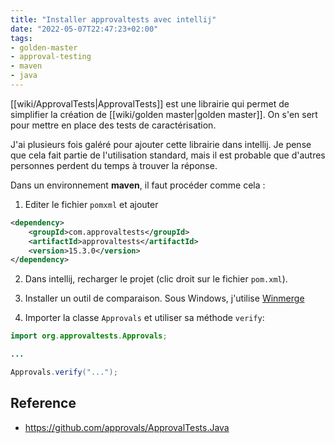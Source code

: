 ```yaml
---
title: "Installer approvaltests avec intellij"
date: "2022-05-07T22:47:23+02:00"
tags:
- golden-master
- approval-testing
- maven
- java
---
```

[[wiki/ApprovalTests|ApprovalTests]] est une librairie qui permet de simplifier la création de [[wiki/golden master|golden master]]. On s'en sert pour mettre en place des tests de caractérisation.

J'ai plusieurs fois galéré pour ajouter cette librairie dans intellij. Je pense que cela fait partie de l'utilisation standard, mais il est probable que d'autres personnes perdent du temps à trouver la réponse.

Dans un environnement **maven**, il faut procéder comme cela : 

1. Editer le fichier `pomxml` et ajouter 

```xml
<dependency>  
    <groupId>com.approvaltests</groupId>  
    <artifactId>approvaltests</artifactId>  
    <version>15.3.0</version>  
</dependency>
```

2. Dans intellij, recharger le projet (clic droit sur le fichier `pom.xml`).

3. Installer un outil de comparaison. Sous Windows, j'utilise [Winmerge](https://winmerge.org/?lang=fr)

4. Importer la classe `Approvals`  et utiliser sa méthode `verify`:

```java
import org.approvaltests.Approvals;

...

Approvals.verify("...");
```



## Reference
* https://github.com/approvals/ApprovalTests.Java

